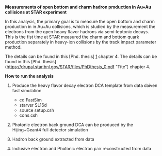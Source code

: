 **Measurements of open bottom and charm hadron production in Au+Au collisions at STAR experiment**

In this analysis, the primary goal is to measure the open bottom and charm production in in Au+Au collisions, which is studied by the measurement the electrons from the open heavy flavor hadrons via semi-leptonic decays. This is the fist time at STAR measured the charm and bottom quark production separately in heavy-ion collisions by the track impact parameter method.

The details can be found in this [Phd. thesis] [1] chapter 4.
The details can be found in this [Phd. thesis] (https://drupal.star.bnl.gov/STAR/files/PhDthesis_0.pdf "Tite") chapter 4.

[1]: https://drupal.star.bnl.gov/STAR/files/PhDthesis_0.pdf/ "Title"

**How to run the analysis**

1. Produce the heavy flavor decay electron DCA template from data daiven fast simulation
    * cd FastSim
    * starver SL16d
    * source setup.csh
    * cons.csh
2. Photonic electron back ground DCA can be produced by the Hijing+Geant4 full detector simulation 

3. Hadron back ground extracted from data

4. Inclusive electron and Photonic electron pair reconstructed from data
  


